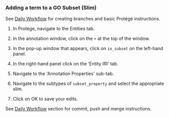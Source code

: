 ### Adding a term to a GO Subset (Slim)

See [Daily Workflow](http://go-ontology.readthedocs.io/en/latest/Installgit.html#daily-workflow-updating-with-git-pull) for creating branches and basic Protégé instructions. 

1.	In Protege, navigate to the Entities tab.

2.	In the annotation window, click on the ```+``` at the top of the window.

3.	In the pop-up window that appears, click on ```in_subset``` on the left-hand panel. 

4.	In the right-hand panel click on the ‘Entity IRI’ tab. 

5. Navigate to the 'Annotation Properties' sub-tab.

6.	Navigate to the subtypes of ```subset_property``` and select the appropriate slim.

7.	Click on OK to save your edits.

 
See [Daily Workflow](http://go-ontology.readthedocs.io/en/latest/Installgit.html#daily-workflow-committing-pushing-and-merging-your-changes-to-the-repository) section for commit, push and merge instructions. 
